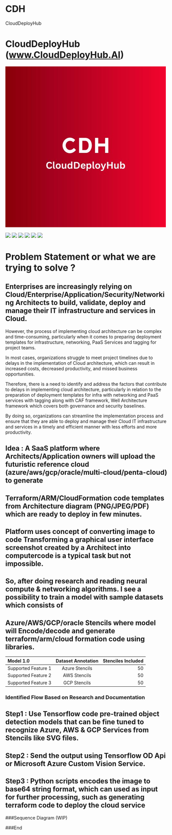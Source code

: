 # CDH
CloudDeployHub

# CloudDeployHub (www.CloudDeployHub.AI)


![](https://github.com/Tayisaikishorenaidu/CDH/blob/main/cdh1.jpg)

![](https://img.shields.io/github/stars/pandao/editor.md.svg) ![](https://img.shields.io/github/forks/pandao/editor.md.svg) ![](https://img.shields.io/github/tag/pandao/editor.md.svg) ![](https://img.shields.io/github/release/pandao/editor.md.svg) ![](https://img.shields.io/github/issues/pandao/editor.md.svg) ![](https://img.shields.io/bower/v/editor.md.svg)

Problem Statement or what we are trying to solve ?
=============



## Enterprises are increasingly relying on Cloud/Enterprise/Application/Security/Networking Architects to build, validate, deploy and manage their IT infrastructure and services in Cloud.

However, the process of implementing cloud architecture can be complex and time-consuming, particularly when it comes to preparing deployment templates for infrastructure, networking, PaaS Services and tagging for project teams.

In most cases, organizations struggle to meet project timelines due to delays in the implementation of Cloud architecture, which can result in increased costs, decreased productivity, and missed business opportunities.

Therefore, there is a need to identify and address the factors that contribute to delays in implementing cloud architecture, particularly in relation to the preparation of deployment templates for infra with networking and PaaS services with tagging along with CAF framework, Well Architecture framework which covers both governance and security baselines.

By doing so, organizations can streamline the implementation process and ensure that they are able to deploy and manage their Cloud IT infrastructure and services in a timely and efficient manner with less efforts and more productivity.

## Idea : A SaaS platform where Architects/Application owners will upload the futuristic reference cloud (azure/aws/gcp/oracle/multi-cloud/penta-cloud) to generate
## Terraform/ARM/CloudFormation code templates from Architecture diagram (PNG/JPEG/PDF) which are ready to deploy in few minutes.

## Platform uses concept of converting image to code Transforming a graphical user interface screenshot created by a Architect into computercode is a typical task but not impossible. 

## So, after doing research and reading neural compute &amp; networking algorithms. I see a possibility to train a model with sample datasets which consists of 
## Azure/AWS/GCP/oracle Stencils where model will Encode/decode and generate terraform/arm/cloud formation code using libraries.

| Model 1.0            | Dataset Annotation  | Stenciles Included |
| :------------------  |:---------------:    | -----:|
| Supported Feature 1  | Azure Stencils      | 50 |
| Supported Feature 2  | AWS Stencils        | 50 |
| Supported Feature 3  | GCP Stencils        | 50 |

### Identified Flow Based on Research and Documentation

## Step1 : Use Tensorflow code pre-trained object detection models that can be fine tuned to recognize Azure, AWS & GCP Services from Stencils like SVG files.
## Step2 : Send the output using Tensorflow OD Api or Microsoft Azure Custom Vision Service.
## Step3 : Python scripts encodes the image to base64 string format, which can used as input for further processing, such as generating terraform code to deploy the cloud service

###Sequence Diagram (WIP)
                    


###End
